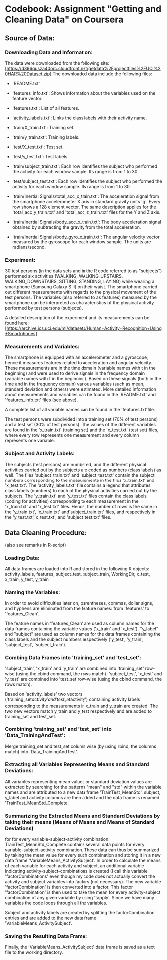 # Codebook: Assignment "Getting and Cleaning Data" on Coursera

## Source of Data: 

### Downloading Data and Information: 
The data were downloaded from the following site: 
[https://d396qusza40orc.cloudfront.net/getdata%2Fprojectfiles%2FUCI%20HAR%20Dataset.zip]
The downloaded data include the following files: 

- 'README.txt'

- 'features_info.txt': Shows information about the variables used on the feature vector.

- 'features.txt': List of all features.

- 'activity_labels.txt': Links the class labels with their activity name.

- 'train/X_train.txt': Training set.

- 'train/y_train.txt': Training labels.

- 'test/X_test.txt': Test set.

- 'test/y_test.txt': Test labels.

- 'train/subject_train.txt': Each row identifies the subject who performed the activity for each window sample. Its range is from 1 to 30. 

- 'test/subject_test.txt': Each row identifies the subject who performed the activity for each window sample. Its range is from 1 to 30. 

- 'train/Inertial Signals/total_acc_x_train.txt': The acceleration signal from the smartphone accelerometer X axis in standard gravity units 'g'. 
Every row shows a 128 element vector. The same description applies for the 'total_acc_y_train.txt' and 'total_acc_z_train.txt' files for the Y and Z axis.

- 'train/Inertial Signals/body_acc_x_train.txt': The body acceleration signal obtained by subtracting the gravity from the total acceleration. 

- 'train/Inertial Signals/body_gyro_x_train.txt': The angular velocity vector measured by the gyroscope for each window sample. The units are radians/second. 

### Experiment: 
30 test persons (in the data sets and in the R code referred to as "subjects") performed six activities 
(WALKING, WALKING_UPSTAIRS, WALKING_DOWNSTAIRS, SITTING, STANDING, LAYING) while wearing a smartphone (Samsung Galaxy S II) 
on their waist.
The smartphone carried out different measurements with regards to the physical movement of the test persons. The variables 
(also referred to as features) measured by the smartphone can be interpreted as characteristics of the physical activity performed by
test persons (subjects). 
 
A detailed description of the experiment and its measurements can be found here: 
[https://archive.ics.uci.edu/ml/datasets/Human+Activity+Recognition+Using+Smartphones]


### Measurements and Variables: 
The smartphone is equipped with an accelerometer and a gyroscope, hence it measures features related to acceleration and 
angular velocity. These measurements are in the time domain (variable names with t in the beginning) and were used to derive 
signals in the frequency domain (variable names with f in the beginning). Based on these signals (both in the time and in 
the frequency domain) various variables (such as mean, standard deviation and others) were estimated. More detailed information 
about measurements and variables can be found in the 'README.txt' and 'features_info.txt' files (see above). 

A complete list of all variable names can be found in the 'features.txt'file. 

The test persons were subdivided into a training set (70% of test persons) and a test set (30% of test persons). The values 
of the different variables are found in the 'x_train.txt' (training set) and the 'x_test.txt' (test set) files, where every 
row represents one measurement and every column represents one variable. 


### Subject and Activity Labels: 
The subjects (test persons) are numbered, and the different physical activities carried out by the subjects are coded as numbers 
(class labels) as well.
The files 'subject_train.txt' and 'subject_test.txt' contain the subject numbers corresponding to the measurements in the files 
'x_train.txt' and 'x_test.txt'. The 'activity_labels.txt' file contains a legend that attributes class labels (numbers) to each 
of the physical activities carried out by the subjects. The 'y_train.txt' and 'y_test.txt' files contain the class labels (coding 
for activities) corresponding to each measurement in the 'x_train.txt' and 'x_test.txt' files. Hence, the number of rows is 
the same in the 'y_train.txt', 'x_train.txt' and'subject_train.txt' files, and respectively in the 'y_test.txt','x_test.txt', 
and 'subject_test.txt' files. 


## Data Cleaning Procedure:

(also see remarks in R-script)

### Loading Data: 
All data frames are loaded into R and stored in the following R objects:
activity_labels, features, subject_test, subject_train, WorkingDir, x_test, x_train, y_test, y_train 


### Naming the Variables: 
In order to avoid difficulties later on, parentheses, commas, dollar signs, and hyphens are eliminated from the feature names: 
from 'features' to 'features_Clean'.

The feature names in 'features_Clean' are used as column names for the data frames containing the variable values 
('x_train' and 'x_test'). "y_label" and "subject" are used as column names for the data frames containing the class labels 
and the subject numbers respectively ('y_test', 'y_train', 'subject_test', 'subject_train'). 


### Combing Data Frames into 'training_set' and 'test_set': 
'subject_train', 'x_train' and 'y_train' are combined into 'training_set' row-wise (using the cbind command, the rows match).
'subject_test', 'x_test' and 'y_test' are combined into 'test_set'row-wise (using the cbind command, the rows match).

Based on 'activity_labels' two vectors ('training_set$activity' and 'test_set$activity') containing activity labels corresponding 
to the measurements in x_train and y_train are created. The two new vectors match y_train and y_test respectively and are
added to training_set and test_set. 

### Combining 'training_set' and 'test_set' into 'Data_TrainingAndTest': 
Merge training_set and test_set column wise (by using rbind, the columns match) into 'Data_TrainingAndTest'. 

### Extracting all Variables Representing Means and Standard Deviations: 
All variables representing mean values or standard deviation values are extracted by searching for the patterns "mean" and "std"
within the variable names and are attributed to a new data frame 'TrainTest_MeanStd'. subject, y_label and activity columns
are then added and the data frame is renamed 'TrainTest_MeanStd_Complete'.

### Summarizing the Extracted Means and Standard Deviations by taking their means (Means of Means and Means of Standard Deviations)
for for every variable-subject-activity combination: 
TrainTest_MeanStd_Complete contains several data points for every variable-subject-activity combination. These data can thus be 
summarized by taking the mean value for every such combination and storing it in a new data frame 'VariableMeans_ActivitySubject'.
In order to calculate the means of each variable for each activity and subject, an additional variable indicating 
activity-subject-combinations is created (I call this variable 'factorCombinations' even though my code does not actually convert 
the activity and subject variables into factors (not necessary). The new variable 'factorCombination' is then converted into a factor. 
This factor 'factorCombination' is then used to take the mean for every activity-subject combination of any given variable by using 
'tapply'. Since we have many variables the code loops through all the variables. 

Subject and activity labels are created by splitting the factorCombination entries and are added to the new data frame 
'VariableMeans_ActivitySubject'. 

### Saving the Resulting Data Frame: 
Finally, the 'VariableMeans_ActivitySubject' data frame is saved as a text file to the working directory. 

















